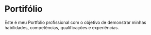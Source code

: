 # Portifólio
Este é meu Portfólio profissional com o objetivo de demonstrar minhas habilidades, competências, qualificações e experiências.
